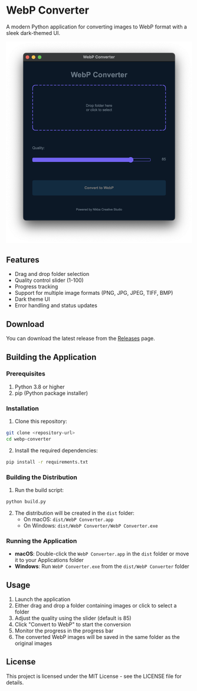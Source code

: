 # WebP Converter

A modern Python application for converting images to WebP format with a sleek dark-themed UI.

![WebP Converter App](app.png)

## Features

- Drag and drop folder selection
- Quality control slider (1-100)
- Progress tracking
- Support for multiple image formats (PNG, JPG, JPEG, TIFF, BMP)
- Dark theme UI
- Error handling and status updates

## Download

You can download the latest release from the [Releases](https://github.com/yourusername/webp-converter/releases) page.

## Building the Application

### Prerequisites

1. Python 3.8 or higher
2. pip (Python package installer)

### Installation

1. Clone this repository:
```bash
git clone <repository-url>
cd webp-converter
```

2. Install the required dependencies:
```bash
pip install -r requirements.txt
```

### Building the Distribution

1. Run the build script:
```bash
python build.py
```

2. The distribution will be created in the `dist` folder:
   - On macOS: `dist/WebP Converter.app`
   - On Windows: `dist/WebP Converter/WebP Converter.exe`

### Running the Application

- **macOS**: Double-click the `WebP Converter.app` in the `dist` folder or move it to your Applications folder
- **Windows**: Run `WebP Converter.exe` from the `dist/WebP Converter` folder

## Usage

1. Launch the application
2. Either drag and drop a folder containing images or click to select a folder
3. Adjust the quality using the slider (default is 85)
4. Click "Convert to WebP" to start the conversion
5. Monitor the progress in the progress bar
6. The converted WebP images will be saved in the same folder as the original images

## License

This project is licensed under the MIT License - see the LICENSE file for details. 